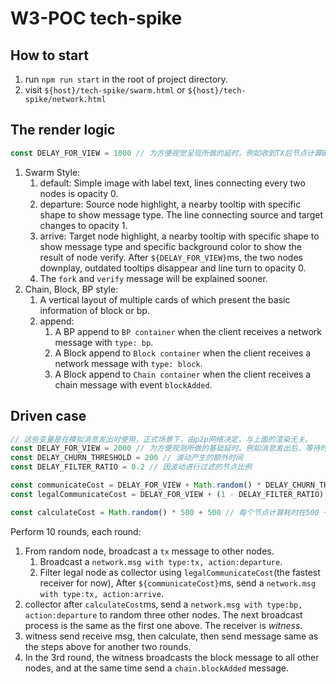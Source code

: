# W3-POC tech-spike

## How to start
1. run `npm run start` in the root of project directory.
1. visit `${host}/tech-spike/swarm.html` or `${host}/tech-spike/network.html`

## The render logic

```javascript
const DELAY_FOR_VIEW = 1000 // 为方便视觉呈现所做的延时。例如收到TX后节点计算BP，假设计算很快，那么节点上的样式会突变。这里加这个延时，以延缓tx的消失
```

1. Swarm Style:
    1. default: Simple image with label text, lines connecting every two nodes is opacity 0.
    1. departure: Source node highlight, a nearby tooltip with specific shape to show message type. The line connecting source and target changes to opacity 1.
    1. arrive: Target node highlight, a nearby tooltip with specific shape to show message type and specific background color to show the result of node verify. After `${DELAY_FOR_VIEW}`ms, the two nodes downplay, outdated tooltips disappear and line turn to opacity 0.
    1. The `fork` and `verify` message will be explained sooner.
1. Chain, Block, BP style:
    1. A vertical layout of multiple cards of which present the basic information of block or bp.
    1. append: 
        1. A BP append to `BP container` when the client receives a network message with `type: bp`.
        1. A Block append to `Block container` when the client receives a network message with `type: block`.
        1. A Block append to `Chain container` when the client receives a chain message with event `blockAdded`.

## Driven case

```javascript
// 这些变量是在模拟消息发出时使用，正式场景下，由p2p网络决定，与上面的渲染无关。
const DELAY_FOR_VIEW = 2000 // 为方便观测所做的基础延时。例如消息发出后，等待时长后，再进行接收。
const DELAY_CHURN_THRESHOLD = 200 // 波动产生的额外时间
const DELAY_FILTER_RATIO = 0.2 // 因波动进行过滤的节点比例

const communicateCost = DELAY_FOR_VIEW + Math.random() * DELAY_CHURN_THRESHOLD // 以上面参数为例，每个节点通信时长在 2000 ~ 2200ms，其中超过2160ms的视为超时
const legalCommunicateCost = DELAY_FOR_VIEW + (1 - DELAY_FILTER_RATIO) * DELAY_CHURN_THRESHOLD // 以上面参数为例，通信时长小于2160ms的视为合法

const calculateCost = Math.random() * 500 + 500 // 每个节点计算耗时在500 ~ 1000ms内波动
```

Perform 10 rounds, each round:
1. From random node, broadcast a `tx` message to other nodes.
    1. Broadcast a `network.msg with type:tx, action:departure`.
    1. Filter legal node as collector using `legalCommunicateCost`(the fastest receiver for now), After `${communicateCost}`ms, send a `network.msg with type:tx, action:arrive`.
1. collector after `calculateCost`ms, send a `network.msg with type:bp, action:departure` to random three other nodes. The next broadcast process is the same as the first one above. The receiver is *witness*.
1. witness send receive msg, then calculate, then send message same as the steps above for another two rounds.
3. In the 3rd round, the witness broadcasts the block message to all other nodes, and at the same time send a `chain.blockAdded` message.
